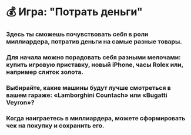 # 💰 Игра: "Потрать деньги"

### Здесь ты сможешь почувствовать себя в роли миллиардера, потратив деньги на самые разные товары.

### Для начала можно порадовать себя разными мелочами: купить игровую приставку, новый iPhone, часы Rolex или, например слиток золота.

### Выбирайте, какие машины будут лучше смотреться в вашем гараже: «Lamborghini Countach» или «Bugatti Veyron»?

### Когда наиграетесь в миллиардера, можете сформировать чек на покупку и сохранить его.